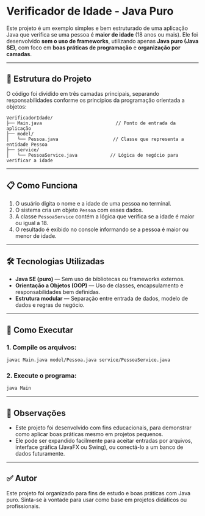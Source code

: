 # Verificador de Idade - Java Puro

Este projeto é um exemplo simples e bem estruturado de uma aplicação Java que verifica se uma pessoa é **maior de idade** (18 anos ou mais). Ele foi desenvolvido **sem o uso de frameworks**, utilizando apenas **Java puro (Java SE)**, com foco em **boas práticas de programação** e **organização por camadas**.

---

## 🧱 Estrutura do Projeto

O código foi dividido em três camadas principais, separando responsabilidades conforme os princípios da programação orientada a objetos:

```
VerificadorIdade/
├── Main.java                           // Ponto de entrada da aplicação
├── model/
│   └── Pessoa.java                    // Classe que representa a entidade Pessoa
├── service/
│   └── PessoaService.java            // Lógica de negócio para verificar a idade
```

---

## 📋 Como Funciona

1. O usuário digita o nome e a idade de uma pessoa no terminal.
2. O sistema cria um objeto `Pessoa` com esses dados.
3. A classe `PessoaService` contém a lógica que verifica se a idade é maior ou igual a 18.
4. O resultado é exibido no console informando se a pessoa é maior ou menor de idade.

---

## 🛠️ Tecnologias Utilizadas

- **Java SE (puro)** — Sem uso de bibliotecas ou frameworks externos.
- **Orientação a Objetos (OOP)** — Uso de classes, encapsulamento e responsabilidades bem definidas.
- **Estrutura modular** — Separação entre entrada de dados, modelo de dados e regras de negócio.

---

## 🚀 Como Executar

### 1. Compile os arquivos:
```bash
javac Main.java model/Pessoa.java service/PessoaService.java
```

### 2. Execute o programa:
```bash
java Main
```

---

## 📌 Observações

- Este projeto foi desenvolvido com fins educacionais, para demonstrar como aplicar boas práticas mesmo em projetos pequenos.
- Ele pode ser expandido facilmente para aceitar entradas por arquivos, interface gráfica (JavaFX ou Swing), ou conectá-lo a um banco de dados futuramente.

---

## ✅ Autor

Este projeto foi organizado para fins de estudo e boas práticas com Java puro. Sinta-se à vontade para usar como base em projetos didáticos ou profissionais.
